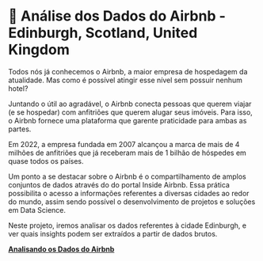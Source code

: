 # :hotel: Análise dos Dados do Airbnb - Edinburgh, Scotland, United Kingdom
Todos nós já conhecemos o Airbnb, a maior empresa de hospedagem da atualidade. Mas como é possível atingir esse nível sem possuir nenhum hotel?

Juntando o útil ao agradável, o Airbnb conecta pessoas que querem viajar (e se hospedar) com anfitriões que querem alugar seus imóveis. Para isso, o Airbnb fornece uma plataforma que garente praticidade para ambas as partes.

Em 2022, a empresa fundada em 2007 alcançou a marca de mais de 4 milhões de anfitriões que já receberam mais de 1 bilhão de hóspedes em quase todos os países.

Um ponto a se destacar sobre o Airbnb é o compartilhamento de amplos conjuntos de dados através do do portal Inside Airbnb. Essa prática possibilita o acesso a informações referentes a diversas cidades ao redor do mundo, assim sendo possível o desenvolvimento de projetos e soluções em Data Science.

Neste projeto, iremos analisar os dados referentes à cidade Edinburgh, e ver quais insights podem ser extraídos a partir de dados brutos.

[**Analisando os Dados do Airbnb**](https://github.com/pablopsz/Analisando-os-Dados-do-Airbnb/blob/main/Analisando_os_Dados_do_Airbnb.ipynb)
